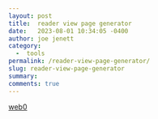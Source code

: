 ```yaml
---
layout: post
title:  reader view page generator
date:   2023-08-01 10:34:05 -0400
author: joe jenett
category:
  -  tools
permalink: /reader-view-page-generator/
slug: reader-view-page-generator
summary: 
comments: true
---
```

<a title="web0" href="https://web0.cc/">web0</a>

<a href="https://brid.gy/publish/mastodon"></a>